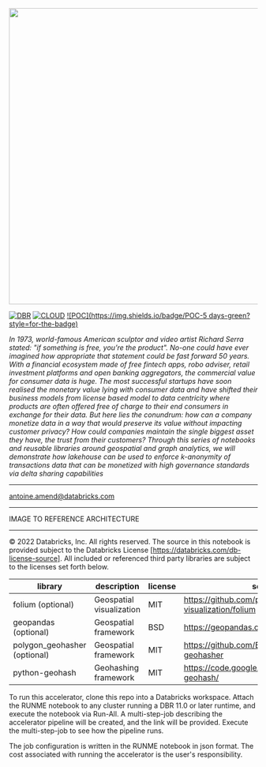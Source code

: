 <img src=https://d1r5llqwmkrl74.cloudfront.net/notebooks/fsi/fs-lakehouse-logo-transparent.png width="600px">

[![DBR](https://img.shields.io/badge/DBR-10.4ML-red?logo=databricks&style=for-the-badge)](https://docs.databricks.com/release-notes/runtime/10.4ml.html)
[![CLOUD](https://img.shields.io/badge/CLOUD-GCP-blue?logo=googlecloud&style=for-the-badge)](https://databricks.com/try-databricks)
[![POC](https://img.shields.io/badge/POC-5 days-green?style=for-the-badge)](https://databricks.com/try-databricks)

*In 1973, world-famous American sculptor and video artist Richard Serra stated: "if something is free, you’re the product". No-one could have ever imagined how appropriate that statement could be fast forward 50 years. With a financial ecosystem made of free fintech apps, robo adviser, retail investment platforms and open banking aggregators, the commercial value for consumer data is huge. The most successful startups have soon realised the monetary value lying with consumer data and have shifted their business models from license based model to data centricity where products are often offered free of charge to their end consumers in exchange for their data. But here lies the conundrum: how can a company monetize data in a way that would preserve its value without impacting customer privacy? How could companies maintain the single biggest asset they have, the trust from their customers? Through this series of notebooks and reusable libraries around geospatial and graph analytics, we will demonstrate how lakehouse can be used to enforce k-anonymity of transactions data that can be monetized with high governance standards via delta sharing capabilities*

---
<antoine.amend@databricks.com>

___


IMAGE TO REFERENCE ARCHITECTURE

___

&copy; 2022 Databricks, Inc. All rights reserved. The source in this notebook is provided subject to the Databricks License [https://databricks.com/db-license-source].  All included or referenced third party libraries are subject to the licenses set forth below.

| library                           | description               | license    | source                                              |
|-----------------------------------|---------------------------|------------|-----------------------------------------------------|
| folium (optional)                 | Geospatial visualization  | MIT        | https://github.com/python-visualization/folium      |
| geopandas (optional)              | Geospatial framework      | BSD        | https://geopandas.org/                              |  
| polygon_geohasher (optional)      | Geospatial framework      | MIT        | https://github.com/Bonsanto/polygon-geohasher       |  
| python-geohash                    | Geohashing framework      | MIT        | https://code.google.com/archive/p/python-geohash/   |  

To run this accelerator, clone this repo into a Databricks workspace. Attach the RUNME notebook to any cluster running a DBR 11.0 or later runtime, and execute the notebook via Run-All. A multi-step-job describing the accelerator pipeline will be created, and the link will be provided. Execute the multi-step-job to see how the pipeline runs.

The job configuration is written in the RUNME notebook in json format. The cost associated with running the accelerator is the user's responsibility.

